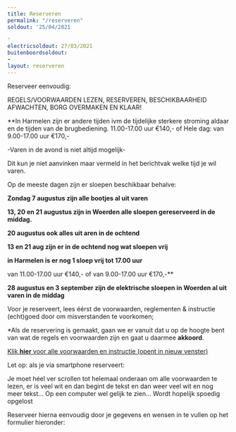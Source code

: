 ```yaml
---
title: Reserveren
permalink: "/reserveren"
soldout: '25/04/2021

'
electricsoldout: 27/03/2021
buitenboordsoldout:
- 
layout: reserveren
---
```



Reserveer eenvoudig:

REGELS/VOORWAARDEN LEZEN, RESERVEREN, BESCHIKBAARHEID AFWACHTEN, BORG OVERMAKEN EN KLAAR! 

**In Harmelen zijn er andere tijden ivm de tijdelijke sterkere stroming aldaar en de tijden van de brugbediening.
11.00-17.00 uur €140,-
 of 
Hele dag: van 9.00-17.00 uur €170,-

-Varen in de avond is niet altijd mogelijk-

Dit kun je niet aanvinken maar vermeld in het berichtvak welke tijd je wil varen.

Op de meeste dagen zijn er sloepen beschikbaar behalve:   

**Zondag 7 augustus zijn alle bootjes al uit varen** 

**13, 20 en 21 augustus zijn in Woerden alle sloepen gereserveerd in de middag.**

**20 augustus ook alles uit aren in de ochtend**
 
**13 en 21 aug zijn er in de ochtend nog wat sloepen vrij** 

**in Harmelen is er nog 1 sloep vrij tot 17.00 uur**  

van 11.00-17.00 uur €140,- 
of van 
9.00-17.00 uur €170,-**

**28 augustus en 3 september zijn de elektrische sloepen in Woerden al uit varen in de middag**

Voor je reserveert, lees éérst de voorwaarden, reglementen & instructie (echt)goed door om misverstanden te voorkomen;

*Als de reservering is gemaakt, gaan we er vanuit dat u op de hoogte bent van wat de regels en voorwaarden zijn en gaat u daarmee **akkoord**.

[Klik **hier** voor alle voorwaarden en instructie (opent in nieuw venster)](http://descheepsjongens.nl/voorwaarden)

Let op: als je via smartphone reserveert: 

Je moet héel ver scrollen tot helemaal onderaan om alle voorwaarden te lezen, er is veel wit en dan begint de tekst en dan weer veel wit en nog meer tekst... Op een computer wel gelijk te zien... Wordt hopelijk spoedig opgelost

Reserveer hierna eenvoudig door je gegevens en wensen in te vullen op het formulier hieronder: